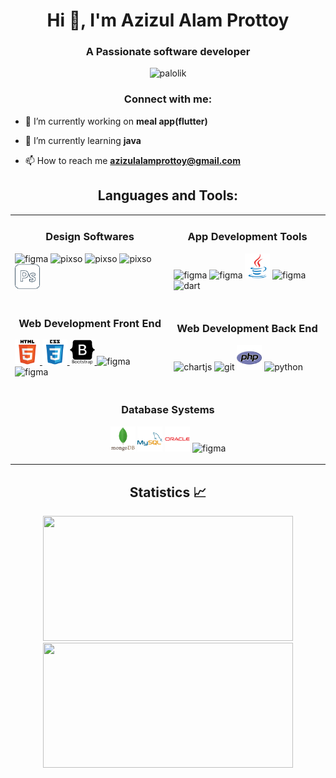 <h1 align="center">Hi 👋, I'm Azizul Alam Prottoy</h1>
<h3 align="center">A Passionate software developer</h3>

<p  align="center"> <img src="https://komarev.com/ghpvc/?username=palolik&label=Profile%20views&color=0e75b6&style=flat"
        alt="palolik" /> </p>




<h3 align="center">Connect with me:</h3>
<p align="center">
    
- 🔭 I’m currently working on **meal app(flutter)**

- 🌱 I’m currently learning **java**

- 📫 How to reach me **azizulalamprottoy@gmail.com**
</p>
<h2 align="center">Languages and Tools:</h2>
<table align="center"  width="800px">    
<tr><td>
    <p align="center">
    <h3  align="center">Design Softwares</h3>
    <a><img src="https://www.vectorlogo.zone/logos/figma/figma-icon.svg" alt="figma" width="40" height="40" /> </a>
    <a><img src="https://cms.pixso.net/images/download/px-logo.png" alt="pixso" width="40" height="40" /> </a>
    <a><img src="https://www.vectorlogo.zone/logos/adobe_illustrator/adobe_illustrator-icon.svg" alt="pixso" width="40" height="40" /> </a>
    <a><img src="https://seeklogo.com/images/A/adobe-xd-logo-64364E3A24-seeklogo.com.png" alt="pixso" width="40" height="40" /> </a>
    <a > <img src="https://raw.githubusercontent.com/devicons/devicon/master/icons/photoshop/photoshop-line.svg" alt="photoshop" width="40" height="40" /></a>            
</p>
</td><td>
    <p align="center">
    <h3 align="center">App Development Tools</h3>
    <a><img src="https://upload.wikimedia.org/wikipedia/commons/thumb/c/c1/Android_Studio_icon_%282023%29.svg/2048px-Android_Studio_icon_%282023%29.svg.png" alt="figma" width="40" height="40" /> </a>
    <a><img src="https://cdn.worldvectorlogo.com/logos/arduino-1.svg" alt="figma" width="40" height="40" /> </a>
    <a ><img src="https://raw.githubusercontent.com/devicons/devicon/master/icons/java/java-original.svg" alt="java" width="40" height="40" /> </a>
    <a><img src="https://www.vectorlogo.zone/logos/flutterio/flutterio-icon.svg" alt="figma" width="40" height="40" /> </a>
    <a><img src="https://www.vectorlogo.zone/logos/dartlang/dartlang-icon.svg" alt="dart" width="40" height="40" /> </a> 
</p>
</td></tr>
<tr><td>
    <p align="center">
    <h3 align="center">Web Development Front End</h3>
    <a href="https://www.w3.org/html/" target="_blank" rel="noreferrer"> <img src="https://raw.githubusercontent.com/devicons/devicon/master/icons/html5/html5-original-wordmark.svg" alt="html5" width="40" height="40" /> </a>
    <a href="https://www.w3schools.com/css/" target="_blank" rel="noreferrer"> <img src="https://raw.githubusercontent.com/devicons/devicon/master/icons/css3/css3-original-wordmark.svg" alt="css3" width="40" height="40" /> </a>
    <a href="https://getbootstrap.com" target="_blank" rel="noreferrer"> <img src="https://raw.githubusercontent.com/devicons/devicon/master/icons/bootstrap/bootstrap-plain-wordmark.svg" alt="bootstrap" width="40" height="40" /> </a>
    <a><img src="https://files.raycast.com/nwt9ncojkvwmjfkaada8upafvpnu" alt="figma" width="40" height="40" /> </a>
    <a><img src="https://avatars.githubusercontent.com/u/76870092?s=280&v=4" alt="figma" width="40" height="40" /> </a>
</p>
</td><td>
    <p align="center">
    <h3 align="center">Web Development Back End</h3>
    <a> <img src="https://www.chartjs.org/media/logo-title.svg" alt="chartjs" width="40" height="40" /> </a>
    <a> <img src="https://www.vectorlogo.zone/logos/git-scm/git-scm-icon.svg" alt="git" width="40" height="40" /> </a> 
    <a> <img src="https://raw.githubusercontent.com/devicons/devicon/master/icons/php/php-original.svg" alt="php" width="40" height="40" /> </a> 
    <a><img src="https://www.vhv.rs/dpng/f/456-4562295_library-of-javascript-icon-graphic-freeuse-png-files.png" alt="python" width="40" height="40" /> </a> 
</p>
</td></tr>
<tr ><td colspan="2">
    
<h3 align="center">Database Systems</h3>
<p align="center">
<a > <img  src="https://raw.githubusercontent.com/devicons/devicon/master/icons/mongodb/mongodb-original-wordmark.svg"alt="mongodb" width="40" height="40" /> </a> 
<a > <img src="https://raw.githubusercontent.com/devicons/devicon/master/icons/mysql/mysql-original-wordmark.svg" alt="mysql" width="40" height="40" /> </a> 
<a > <img src="https://raw.githubusercontent.com/devicons/devicon/master/icons/oracle/oracle-original.svg" alt="oracle" width="40" height="40" /> </a> 
<a><img src="https://www.vectorlogo.zone/logos/firebase/firebase-icon.svg" alt="figma" width="40" height="40" /> </a>
</p>
</td></tr>
</table>
    <h2 align="center">Statistics 📈 </h2>
    <p align="center">
        <img height="200px" width="400px" src="https://github-readme-stats.vercel.app/api?username=palolik&show_icons=true&theme=tokyonight" />
        <img height="200px" width="400px"src="https://github-readme-streak-stats.herokuapp.com/?user=palolik&show_icons=true&theme=tokyonight" />
    </p >
